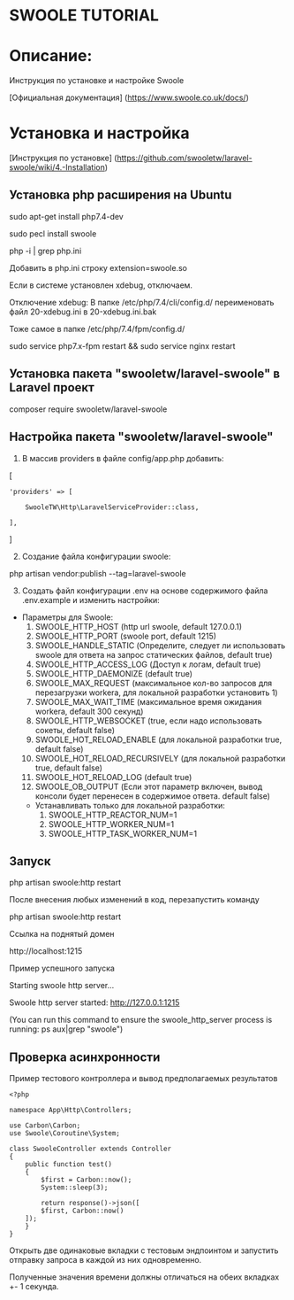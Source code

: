 # SWOOLE TUTORIAL

# Описание:
Инструкция по установке и настройке Swoole

[Официальная документация]
(https://www.swoole.co.uk/docs/)


# Установка и настройка

[Инструкция по установке]
(https://github.com/swooletw/laravel-swoole/wiki/4.-Installation)

## Установка php расширения на Ubuntu

sudo apt-get install php7.4-dev

sudo pecl install swoole

php -i | grep php.ini

Добавить в php.ini строку
extension=swoole.so

Если в системе установлен xdebug, отключаем.

Отключение xdebug: В папке /etc/php/7.4/cli/config.d/ переименовать файл 20-xdebug.ini в 20-xdebug.ini.bak

Тоже самое в папке /etc/php/7.4/fpm/config.d/

sudo service php7.x-fpm restart && sudo service nginx restart

## Установка  пакета "swooletw/laravel-swoole" в Laravel проект

composer require swooletw/laravel-swoole

## Настройка  пакета "swooletw/laravel-swoole"

1. В массив providers в файле config/app.php добавить:

[

    'providers' => [

        SwooleTW\Http\LaravelServiceProvider::class,

    ],

]

2. Создание файла конфигурации swoole:

php artisan vendor:publish --tag=laravel-swoole

3. Создать файл конфигурации .env на основе содержимого файла .env.example и изменить настройки:

- Параметры для Swoole:
    1. SWOOLE_HTTP_HOST (http url swoole, default 127.0.0.1)
    2. SWOOLE_HTTP_PORT (swoole port, default 1215)
    3. SWOOLE_HANDLE_STATIC (Определите, следует ли использовать swoole для ответа на запрос статических файлов, default true)
    4. SWOOLE_HTTP_ACCESS_LOG (Доступ к логам, default true)
    5. SWOOLE_HTTP_DAEMONIZE (default true)
    6. SWOOLE_MAX_REQUEST (максимальное кол-во запросов для перезагрузки workera, для локальной разработки установить 1)
    7. SWOOLE_MAX_WAIT_TIME (максимальное время ожидания workera, default 300 секунд)
    8. SWOOLE_HTTP_WEBSOCKET (true, если надо использовать сокеты, default false)
    9. SWOOLE_HOT_RELOAD_ENABLE (для локальной разработки true, default false)
    10. SWOOLE_HOT_RELOAD_RECURSIVELY (для локальной разработки true, default false)
    11. SWOOLE_HOT_RELOAD_LOG (default true)
    12. SWOOLE_OB_OUTPUT (Если этот параметр включен, вывод консоли будет перенесен в содержимое ответа. default false)
    - Устанавливать только для локальной разработки:
        1. SWOOLE_HTTP_REACTOR_NUM=1
        2. SWOOLE_HTTP_WORKER_NUM=1
        3. SWOOLE_HTTP_TASK_WORKER_NUM=1

## Запуск

php artisan swoole:http restart

После внесения любых изменений в код, перезапустить команду 

php artisan swoole:http restart

Ссылка на поднятый домен

http://localhost:1215

Пример успешного запуска

Starting swoole http server...

Swoole http server started: <http://127.0.0.1:1215>

(You can run this command to ensure the swoole_http_server process is running: ps aux|grep "swoole")

## Проверка асинхронности
Пример тестового контроллера и вывод предполагаемых результатов

```
<?php

namespace App\Http\Controllers;

use Carbon\Carbon;
use Swoole\Coroutine\System;

class SwooleController extends Controller
{
    public function test() 
    {
        $first = Carbon::now();
        System::sleep(3);

        return response()->json([
		$first, Carbon::now()
	]);
    }
}

```
Открыть две одинаковые вкладки с тестовым эндпоинтом и запустить отправку запроса в каждой из них одновременно.

Полученные значения времени должны отличаться на обеих вкладках +- 1 секунда.


